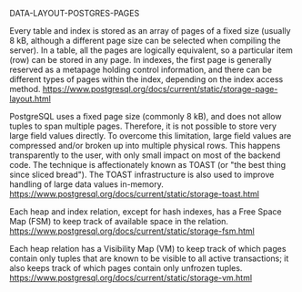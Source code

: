 DATA-LAYOUT-POSTGRES-PAGES

Every table and index is stored as an array of pages of a fixed size (usually 8 kB, although a different page size can be selected when compiling the server). In a table, all the pages are logically equivalent, so a particular item (row) can be stored in any page. In indexes, the first page is generally reserved as a metapage holding control information, and there can be different types of pages within the index, depending on the index access method.
https://www.postgresql.org/docs/current/static/storage-page-layout.html

PostgreSQL uses a fixed page size (commonly 8 kB), and does not allow tuples to span multiple pages. Therefore, it is not possible to store very large field values directly. To overcome this limitation, large field values are compressed and/or broken up into multiple physical rows. This happens transparently to the user, with only small impact on most of the backend code. The technique is affectionately known as TOAST (or "the best thing since sliced bread"). The TOAST infrastructure is also used to improve handling of large data values in-memory.
https://www.postgresql.org/docs/current/static/storage-toast.html

Each heap and index relation, except for hash indexes, has a Free Space Map (FSM) to keep track of available space in the relation.
https://www.postgresql.org/docs/current/static/storage-fsm.html

Each heap relation has a Visibility Map (VM) to keep track of which pages contain only tuples that are known to be visible to all active transactions; it also keeps track of which pages contain only unfrozen tuples.
https://www.postgresql.org/docs/current/static/storage-vm.html
